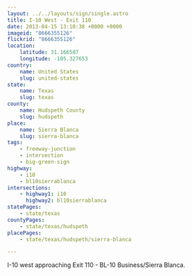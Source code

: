 ```yaml
---
layout: ../../layouts/sign/single.astro
title: I-10 West - Exit 110
date: 2013-04-15 13:10:38 +0000 +0000
imageid: "8666355126"
flickrid: "8666355126"
location:
    latitude: 31.166587
    longitude: -105.327653
country:
    name: United States
    slug: united-states
state:
    name: Texas
    slug: texas
county:
    name: Hudspeth County
    slug: hudspeth
place:
    name: Sierra Blanca
    slug: sierra-blanca
tags:
    - freeway-junction
    - intersection
    - big-green-sign
highway:
    - i10
    - bl10sierrablanca
intersections:
    - highway1: i10
      highway2: bl10sierrablanca
statePages:
    - state/texas
countyPages:
    - state/texas/hudspeth
placePages:
    - state/texas/hudspeth/sierra-blanca

---
```

I-10 west approaching Exit 110 - BL-10 Business/Sierra Blanca.